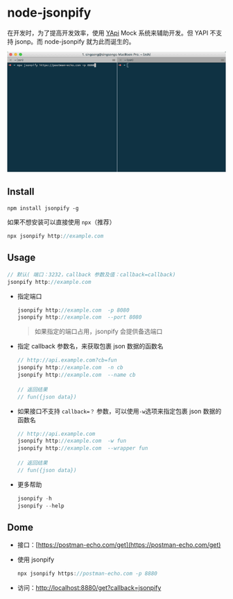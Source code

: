 # node-jsonpify

在开发时，为了提高开发效率，使用 [YApi](https://github.com/YMFE/yapi) Mock 系统来辅助开发。但 YAPI 不支持 jsonp。而 node-jsonpify 就为此而诞生的。

![jsonpify](./jsonpify.gif)

## Install

```
npm install jsonpify -g
```
如果不想安装可以直接使用 `npx`（推荐）
```js
npx jsonpify http://example.com
```

## Usage

```js
// 默认( 端口：3232，callback 参数及值：callback=callback)
jsonpify http://example.com
```

- 指定端口

  ```js
  jsonpify http://example.com  -p 8080
  jsonpify http://example.com  --port 8080
  ```

  > 如果指定的端口占用，jsonpify 会提供备选端口

- 指定 callback 参数名，来获取包裹 json 数据的函数名

  ```js
  // http://api.example.com?cb=fun
  jsonpify http://example.com  -n cb
  jsonpify http://example.com  --name cb

  // 返回结果
  // fun({json data})
  ```

- 如果接口不支持 `callback=？` 参数，可以使用`-w`选项来指定包裹 json 数据的函数名

  ```js
  // http://api.example.com
  jsonpify http://example.com  -w fun
  jsonpify http://example.com  --wrapper fun

  // 返回结果
  // fun({json data})
  ```

- 更多帮助

  ```js
  jsonpify -h
  jsonpify --help
  ```

## Dome

- 接口：[https://postman-echo.com/get](https://postman-echo.com/get)

- 使用 jsonpify
  ```js
  npx jsonpify https://postman-echo.com -p 8880
  ```
- 访问：[http://localhost:8880/get?callback=jsonpify](http://localhost:8880/get?callback=jsonpify)
